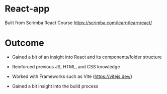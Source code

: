 # React-app

Built from Scrimba React Course https://scrimba.com/learn/learnreact/

# Outcome

- Gained a bit of an insight into React and its components/folder structure

- Reinforced previous JS, HTML, and CSS knowledge

- Worked with Frameworks such as Vite (https://vitejs.dev/)

- Gained a bit insight into the build process
